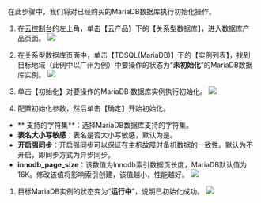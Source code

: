  在此步骤中，我们将对已经购买的MariaDB数据库执行初始化操作。
1. 在[云控制台](http://console.tce.fsphere.cn/)的左上角，单击【云产品】下的【关系型数据库】，进入数据库产品页面。
![](https://mc.qcloudimg.com/static/img/511cad3621447b36d204b87bf83bb09f/image.png)
1. 在关系型数据库页面中，单击【TDSQL(MariaDB)】下的【实例列表】，找到目标地域（此例中以广州为例）中要操作的状态为“**未初始化**”的MariaDB数据库实例。
![](https://mc.qcloudimg.com/static/img/d947b9c5326ae79c36ff283335d56b65/image.png)
1. 单击【初始化】对要操作的MariaDB 数据库实例执行初始化。
![](https://mc.qcloudimg.com/static/img/038c3fe9ba91793d68023f0fb5ec6df0/image.png)

1. 配置初始化参数，然后单击【确定】开始初始化。
 - ** 支持的字符集**：选择MariaDB数据库支持的字符集。
 - **表名大小写敏感**：表名是否大小写敏感，默认为是。
 - **开启强同步**：开启强同步可以保证在主机故障时备机数据的一致性。默认为不开启，即同步方式为异步同步。
 - **innodb_page_size**：该数值为Innodb索引数据页长度，MariaDB默认值为16K。修改该值将影响索引创建，该值越小，性能越好。
![](https://mc.qcloudimg.com/static/img/7b9c1afcae2239d041a467eda7af3414/image.png)
1. 目标MariaDB实例的状态变为“**运行中**”，说明已初始化成功。
 ![](https://mc.qcloudimg.com/static/img/f4c9216239116666bc51ee2d42a5df59/image.png)
